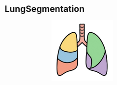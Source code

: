 # LungSegmentation

<p align="center">
  <img src="Resources/Icons/LungSegmentation.png" alt="Logo" width="200"/>
</p>
